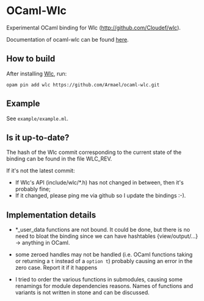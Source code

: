 # OCaml-Wlc

Experimental OCaml binding for Wlc (http://github.com/Cloudef/wlc).

Documentation of ocaml-wlc can be found [here](http://armael.github.io/ocaml-wlc/dev/).

## How to build

After installing [Wlc](http://github.com/Cloudef/wlc), run:

```
opam pin add wlc https://github.com/Armael/ocaml-wlc.git
```

## Example

See `example/example.ml`.

## Is it up-to-date?

The hash of the Wlc commit corresponding to the current state of the
binding can be found in the file WLC_REV.

If it's not the latest commit:

- If Wlc's API (include/wlc/*.h) has not changed in between,
  then it's probably fine;
- If it changed, please ping me via github so I update the bindings :-).

## Implementation details

- *_user_data functions are not bound. It could be done, but
   there is no need to bloat the binding since we can have hashtables
   {view/output/...} -> anything in OCaml.

- some zeroed handles may not be handled (i.e. OCaml functions taking or
  returning a `t` instead of a `option t`) probably causing an error in
  the zero case. Report it if it happens

- I tried to order the various functions in submodules, causing some renamings
  for module dependencies reasons. Names of functions and variants is not
  written in stone and can be discussed.
